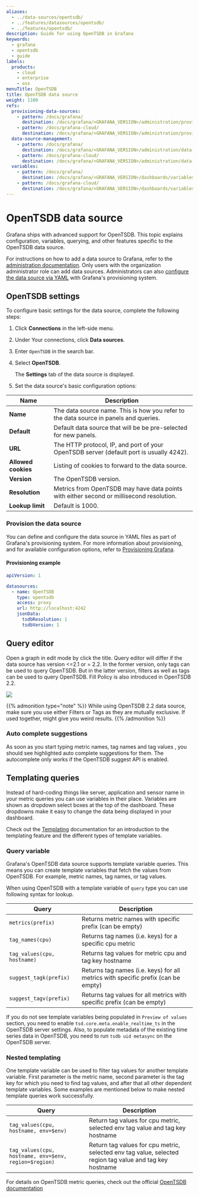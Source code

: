 ```yaml
---
aliases:
  - ../data-sources/opentsdb/
  - ../features/datasources/opentsdb/
  - ../features/opentsdb/
description: Guide for using OpenTSDB in Grafana
keywords:
  - grafana
  - opentsdb
  - guide
labels:
  products:
    - cloud
    - enterprise
    - oss
menuTitle: OpenTSDB
title: OpenTSDB data source
weight: 1100
refs:
  provisioning-data-sources:
    - pattern: /docs/grafana/
      destination: /docs/grafana/<GRAFANA_VERSION>/administration/provisioning/#data-sources
    - pattern: /docs/grafana-cloud/
      destination: /docs/grafana/<GRAFANA_VERSION>/administration/provisioning/#data-sources
  data-source-management:
    - pattern: /docs/grafana/
      destination: /docs/grafana/<GRAFANA_VERSION>/administration/data-source-management/
    - pattern: /docs/grafana-cloud/
      destination: /docs/grafana/<GRAFANA_VERSION>/administration/data-source-management/
  variables:
    - pattern: /docs/grafana/
      destination: /docs/grafana/<GRAFANA_VERSION>/dashboards/variables/
    - pattern: /docs/grafana-cloud/
      destination: /docs/grafana/<GRAFANA_VERSION>/dashboards/variables/
---
```


# OpenTSDB data source

Grafana ships with advanced support for OpenTSDB.
This topic explains configuration, variables, querying, and other features specific to the OpenTSDB data source.

For instructions on how to add a data source to Grafana, refer to the [administration documentation](ref:data-source-management).
Only users with the organization administrator role can add data sources.
Administrators can also [configure the data source via YAML](#provision-the-data-source) with Grafana's provisioning system.

## OpenTSDB settings

To configure basic settings for the data source, complete the following steps:

1.  Click **Connections** in the left-side menu.
1.  Under Your connections, click **Data sources**.
1.  Enter `OpenTSDB` in the search bar.
1.  Select **OpenTSDB**.

    The **Settings** tab of the data source is displayed.

1.  Set the data source's basic configuration options:

| Name                | Description                                                                              |
| ------------------- | ---------------------------------------------------------------------------------------- |
| **Name**            | The data source name. This is how you refer to the data source in panels and queries.    |
| **Default**         | Default data source that will be be pre-selected for new panels.                         |
| **URL**             | The HTTP protocol, IP, and port of your OpenTSDB server (default port is usually 4242).  |
| **Allowed cookies** | Listing of cookies to forward to the data source.                                        |
| **Version**         | The OpenTSDB version.                                                                    |
| **Resolution**      | Metrics from OpenTSDB may have data points with either second or millisecond resolution. |
| **Lookup limit**    | Default is 1000.                                                                         |

### Provision the data source

You can define and configure the data source in YAML files as part of Grafana's provisioning system.
For more information about provisioning, and for available configuration options, refer to [Provisioning Grafana](ref:provisioning-data-sources).

#### Provisioning example

```yaml
apiVersion: 1

datasources:
  - name: OpenTSDB
    type: opentsdb
    access: proxy
    url: http://localhost:4242
    jsonData:
      tsdbResolution: 1
      tsdbVersion: 1
```

## Query editor

Open a graph in edit mode by click the title. Query editor will differ if the data source has version <=2.1 or = 2.2.
In the former version, only tags can be used to query OpenTSDB. But in the latter version, filters as well as tags
can be used to query OpenTSDB. Fill Policy is also introduced in OpenTSDB 2.2.

![](/static/img/docs/v43/opentsdb_query_editor.png)

{{% admonition type="note" %}}
While using OpenTSDB 2.2 data source, make sure you use either Filters or Tags as they are mutually exclusive. If used together, might give you weird results.
{{% /admonition %}}

### Auto complete suggestions

As soon as you start typing metric names, tag names and tag values , you should see highlighted auto complete suggestions for them.
The autocomplete only works if the OpenTSDB suggest API is enabled.

## Templating queries

Instead of hard-coding things like server, application and sensor name in your metric queries you can use variables in their place.
Variables are shown as dropdown select boxes at the top of the dashboard. These dropdowns make it easy to change the data
being displayed in your dashboard.

Check out the [Templating](ref:variables) documentation for an introduction to the templating feature and the different
types of template variables.

### Query variable

Grafana's OpenTSDB data source supports template variable queries. This means you can create template variables
that fetch the values from OpenTSDB. For example, metric names, tag names, or tag values.

When using OpenTSDB with a template variable of `query` type you can use following syntax for lookup.

| Query                       | Description                                                                       |
| --------------------------- | --------------------------------------------------------------------------------- |
| `metrics(prefix)`           | Returns metric names with specific prefix (can be empty)                          |
| `tag_names(cpu)`            | Returns tag names (i.e. keys) for a specific cpu metric                           |
| `tag_values(cpu, hostname)` | Returns tag values for metric cpu and tag key hostname                            |
| `suggest_tagk(prefix)`      | Returns tag names (i.e. keys) for all metrics with specific prefix (can be empty) |
| `suggest_tagv(prefix)`      | Returns tag values for all metrics with specific prefix (can be empty)            |

If you do not see template variables being populated in `Preview of values` section, you need to enable
`tsd.core.meta.enable_realtime_ts` in the OpenTSDB server settings. Also, to populate metadata of
the existing time series data in OpenTSDB, you need to run `tsdb uid metasync` on the OpenTSDB server.

### Nested templating

One template variable can be used to filter tag values for another template variable. First parameter is the metric name,
second parameter is the tag key for which you need to find tag values, and after that all other dependent template variables.
Some examples are mentioned below to make nested template queries work successfully.

| Query                                                 | Description                                                                                              |
| ----------------------------------------------------- | -------------------------------------------------------------------------------------------------------- |
| `tag_values(cpu, hostname, env=$env)`                 | Return tag values for cpu metric, selected env tag value and tag key hostname                            |
| `tag_values(cpu, hostname, env=$env, region=$region)` | Return tag values for cpu metric, selected env tag value, selected region tag value and tag key hostname |

For details on OpenTSDB metric queries, check out the official [OpenTSDB documentation](http://opentsdb.net/docs/build/html/index.html)

